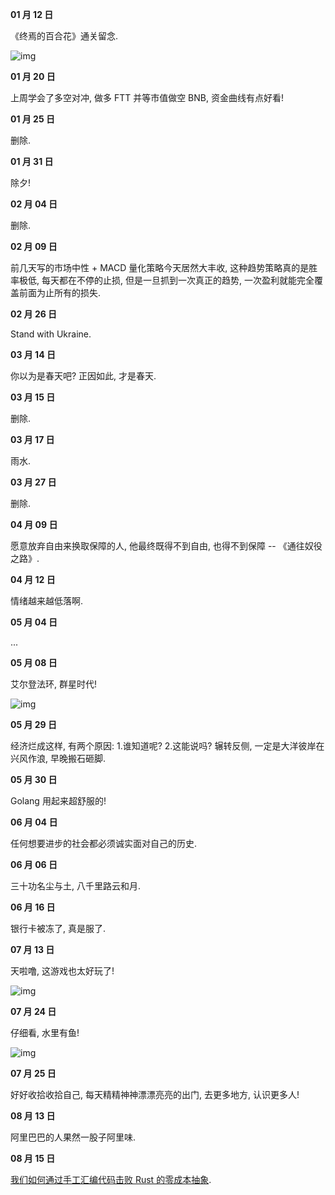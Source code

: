**01 月 12 日**

《终焉的百合花》通关留念.

![img](/img/diary/2022/ender_lilies.png)

**01 月 20 日**

上周学会了多空对冲, 做多 FTT 并等市值做空 BNB, 资金曲线有点好看!

**01 月 25 日**

删除.

**01 月 31 日**

除夕!

**02 月 04 日**

删除.

**02 月 09 日**

前几天写的市场中性 + MACD 量化策略今天居然大丰收, 这种趋势策略真的是胜率极低, 每天都在不停的止损, 但是一旦抓到一次真正的趋势, 一次盈利就能完全覆盖前面为止所有的损失.

**02 月 26 日**

Stand with Ukraine.

**03 月 14 日**

你以为是春天吧? 正因如此, 才是春天.

**03 月 15 日**

删除.

**03 月 17 日**

雨水.

**03 月 27 日**

删除.

**04 月 09 日**

愿意放弃自由来换取保障的人, 他最终既得不到自由, 也得不到保障 -- 《通往奴役之路》.

**04 月 12 日**

情绪越来越低落啊.

**05 月 04 日**

...

**05 月 08 日**

艾尔登法环, 群星时代!

![img](/img/diary/2022/age_of_stars.png)

**05 月 29 日**

经济烂成这样, 有两个原因: 1.谁知道呢? 2.这能说吗? 辗转反侧, 一定是大洋彼岸在兴风作浪, 早晚搬石砸脚.

**05 月 30 日**

Golang 用起来超舒服的!

**06 月 04 日**

任何想要进步的社会都必须诚实面对自己的历史.

**06 月 06 日**

三十功名尘与土, 八千里路云和月.

**06 月 16 日**

银行卡被冻了, 真是服了.

**07 月 13 日**

天啦噜, 这游戏也太好玩了!

![img](/img/diary/2022/ai_the_somnium_files_nirvana_initiative.jpg)

**07 月 24 日**

仔细看, 水里有鱼!

![img](/img/diary/2022/shen_long_chuan.jpg)

**07 月 25 日**

好好收拾收拾自己, 每天精精神神漂漂亮亮的出门, 去更多地方, 认识更多人!

**08 月 13 日**

阿里巴巴的人果然一股子阿里味.

**08 月 15 日**

[我们如何通过手工汇编代码击败 Rust 的零成本抽象](https://www.bilibili.com/video/BV1Ve4y1D7Ew/?spm_id_from=333.788).
